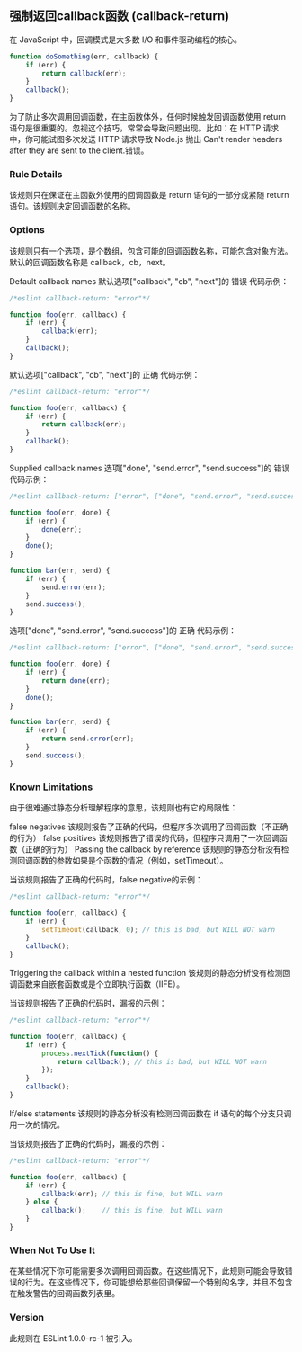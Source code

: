 ## 强制返回callback函数 (callback-return)

在 JavaScript 中，回调模式是大多数 I/O 和事件驱动编程的核心。
```js
function doSomething(err, callback) {
    if (err) {
        return callback(err);
    }
    callback();
}
```

为了防止多次调用回调函数，在主函数体外，任何时候触发回调函数使用 return 语句是很重要的。忽视这个技巧，常常会导致问题出现。比如：在 HTTP 请求中，你可能试图多次发送 HTTP 请求导致 Node.js 抛出 Can't render headers after they are sent to the client.错误。

### Rule Details
该规则只在保证在主函数外使用的回调函数是 return 语句的一部分或紧随 return 语句。该规则决定回调函数的名称。

### Options
该规则只有一个选项，是个数组，包含可能的回调函数名称，可能包含对象方法。默认的回调函数名称是 callback，cb，next。

Default callback names
默认选项["callback", "cb", "next"]的 错误 代码示例：
```js
/*eslint callback-return: "error"*/

function foo(err, callback) {
    if (err) {
        callback(err);
    }
    callback();
}
```

默认选项["callback", "cb", "next"]的 正确 代码示例：
```js
/*eslint callback-return: "error"*/

function foo(err, callback) {
    if (err) {
        return callback(err);
    }
    callback();
}
```

Supplied callback names
选项["done", "send.error", "send.success"]的 错误 代码示例：
```js
/*eslint callback-return: ["error", ["done", "send.error", "send.success"]]*/

function foo(err, done) {
    if (err) {
        done(err);
    }
    done();
}

function bar(err, send) {
    if (err) {
        send.error(err);
    }
    send.success();
}
```

选项["done", "send.error", "send.success"]的 正确 代码示例：
```js
/*eslint callback-return: ["error", ["done", "send.error", "send.success"]]*/

function foo(err, done) {
    if (err) {
        return done(err);
    }
    done();
}

function bar(err, send) {
    if (err) {
        return send.error(err);
    }
    send.success();
}
```

### Known Limitations
由于很难通过静态分析理解程序的意思，该规则也有它的局限性：

false negatives 该规则报告了正确的代码，但程序多次调用了回调函数（不正确的行为）
false positives 该规则报告了错误的代码，但程序只调用了一次回调函数（正确的行为）
Passing the callback by reference
该规则的静态分析没有检测回调函数的参数如果是个函数的情况（例如，setTimeout）。

当该规则报告了正确的代码时，false negative的示例：
```js
/*eslint callback-return: "error"*/

function foo(err, callback) {
    if (err) {
        setTimeout(callback, 0); // this is bad, but WILL NOT warn
    }
    callback();
}
```

Triggering the callback within a nested function
该规则的静态分析没有检测回调函数来自嵌套函数或是个立即执行函数（IIFE）。

当该规则报告了正确的代码时，漏报的示例：
```js
/*eslint callback-return: "error"*/

function foo(err, callback) {
    if (err) {
        process.nextTick(function() {
            return callback(); // this is bad, but WILL NOT warn
        });
    }
    callback();
}
```

If/else statements
该规则的静态分析没有检测回调函数在 if 语句的每个分支只调用一次的情况。

当该规则报告了正确的代码时，漏报的示例：
```js
/*eslint callback-return: "error"*/

function foo(err, callback) {
    if (err) {
        callback(err); // this is fine, but WILL warn
    } else {
        callback();    // this is fine, but WILL warn
    }
}
```

### When Not To Use It
在某些情况下你可能需要多次调用回调函数。在这些情况下，此规则可能会导致错误的行为。在这些情况下，你可能想给那些回调保留一个特别的名字，并且不包含在触发警告的回调函数列表里。

### Version
此规则在 ESLint 1.0.0-rc-1 被引入。
